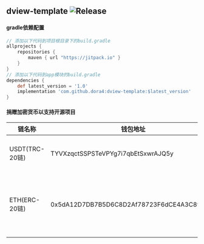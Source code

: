 dview-template
![Release](https://jitpack.io/v/dora4/dview-template.svg)
--------------------------------

#### gradle依赖配置

```groovy
// 添加以下代码到项目根目录下的build.gradle
allprojects {
    repositories {
        maven { url "https://jitpack.io" }
    }
}
// 添加以下代码到app模块的build.gradle
dependencies {
    def latest_version = '1.0'
    implementation 'com.github.dora4:dview-template:$latest_version'
}
```

#### 捐赠加密货币以支持开源项目

| 链名称           | 钱包地址                                   | 备注                                                         |
|---------------| ------------------------------------------ | ------------------------------------------------------------ |
| USDT(TRC-20链) | TYVXzqctSSPSTeVPYg7i7qbEtSxwrAJQ5y         | 先发送github用户名至邮箱dora924666990@gmail.com再发送加密货币（推荐，转账快且手续费低） |
| ETH(ERC-20链)  | 0x5dA12D7DB7B5D6C8D2Af78723F6dCE4A3C89caB9 | 先发送github用户名至邮箱dora924666990@gmail.com再发送加密货币，以太坊L1本链的chainId=1，如为以太坊兼容链，请在邮箱中说明，比如bsc的chainId=56，polygon的chainId=137 |
